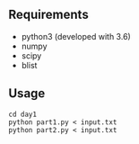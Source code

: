 
## Requirements

* python3 (developed with 3.6)
* numpy
* scipy
* blist


## Usage

```
cd day1
python part1.py < input.txt
python part2.py < input.txt
```

